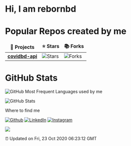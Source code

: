 <h1>Hi, I am rebornbd</h1>

<h1>Popular Repos created by me</h1>
<table>
  <thead align="center">
    <tr >
      <td><b>🎁 Projects</b></td>
      <td><b>⭐ Stars</b></td>
      <td><b>📚 Forks</b></td>
    </tr>
  </thead>
  <tbody>
    <tr>
      <td><a href="https://github.com/rebornbd/covidbd-api"><b>covidbd-api</b></a></td>
      <td><img alt="Stars" src="https://img.shields.io/github/stars/rebornbd/covidbd-api?style=flat-square&labelColor=343b41"/></td>
      <td><img alt="Forks" src="https://img.shields.io/github/forks/rebornbd/covidbd-api?style=flat-square&labelColor=343b41"/></td>
     </tr>
  </tbody>
</table>


<h1>GitHub Stats</h1>
<p><img src="https://github-readme-stats.vercel.app/api/top-langs/?username=rebornbd&layout=compact;show_icons=true" alt="GitHub Most Frequent Languages used by me"></p>
<p><img src="https://github-readme-stats.vercel.app/api?username=rebornbd&amp;show_icons=true" alt="GitHub Stats"></p>


<h11>Where to find me</h1>
<p><a href="https://github.com/rebornbd" target="_blank"><img alt="Github" src="https://img.shields.io/badge/GitHub-%2312100E.svg?&style=for-the-badge&logo=Github&logoColor=white" /></a> <a href="https://www.linkedin.com/in/hiren-namera-83520ab4" target="_blank"><img alt="LinkedIn" src="https://img.shields.io/badge/linkedin-%230077B5.svg?&style=for-the-badge&logo=linkedin&logoColor=white" /></a> <a href="https://www.instagram.com/the_artificial_intel_developer/" target="_blank"><img alt="Instagram" src="https://img.shields.io/badge/instagram-%23E4405F.svg?&style=for-the-badge&logo=instagram&logoColor=white" /></a>
</p>

<p><a href="https://github.com/rebornbd" target="_blank"><img src="https://github.com/hrnbot/hrnbot/workflows/Progress%20Bar%20CI/badge.svg"/></a></p>
<p>⏰ Updated on Fri, 23 Oct 2020 06:23:12 GMT</p>
